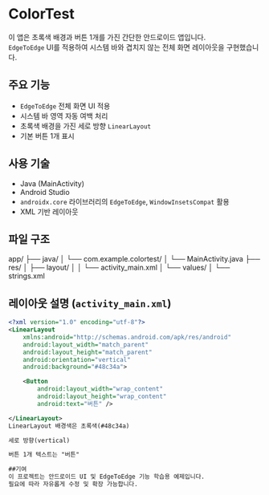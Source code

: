 # ColorTest

이 앱은 초록색 배경과 버튼 1개를 가진 간단한 안드로이드 앱입니다.  
`EdgeToEdge` UI를 적용하여 시스템 바와 겹치지 않는 전체 화면 레이아웃을 구현했습니다.

## 주요 기능

- `EdgeToEdge` 전체 화면 UI 적용  
- 시스템 바 영역 자동 여백 처리  
- 초록색 배경을 가진 세로 방향 `LinearLayout`  
- 기본 버튼 1개 표시

## 사용 기술

- Java (MainActivity)  
- Android Studio  
- `androidx.core` 라이브러리의 `EdgeToEdge`, `WindowInsetsCompat` 활용  
- XML 기반 레이아웃

## 파일 구조

app/
├── java/
│ └── com.example.colortest/
│ └── MainActivity.java
├── res/
│ ├── layout/
│ │ └── activity_main.xml
│ └── values/
│ └── strings.xml

## 레이아웃 설명 (`activity_main.xml`)

```xml
<?xml version="1.0" encoding="utf-8"?>
<LinearLayout
    xmlns:android="http://schemas.android.com/apk/res/android"
    android:layout_width="match_parent"
    android:layout_height="match_parent"
    android:orientation="vertical"
    android:background="#48c34a">

    <Button
        android:layout_width="wrap_content"
        android:layout_height="wrap_content"
        android:text="버튼" />

</LinearLayout>
LinearLayout 배경색은 초록색(#48c34a)

세로 방향(vertical)

버튼 1개 텍스트는 "버튼"

##기여
이 프로젝트는 안드로이드 UI 및 EdgeToEdge 기능 학습용 예제입니다.
필요에 따라 자유롭게 수정 및 확장 가능합니다.
